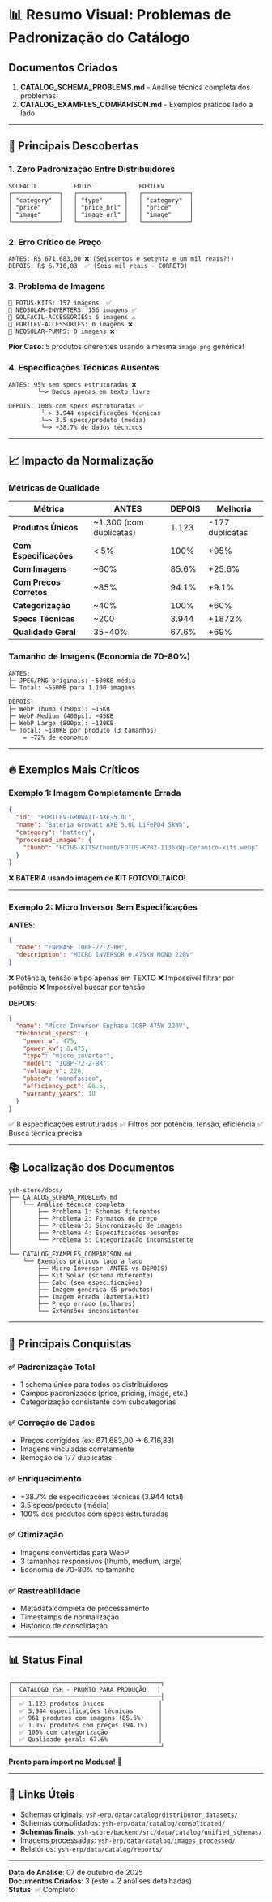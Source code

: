 # 📊 Resumo Visual: Problemas de Padronização do Catálogo

## Documentos Criados

1. **CATALOG_SCHEMA_PROBLEMS.md** - Análise técnica completa dos problemas
2. **CATALOG_EXAMPLES_COMPARISON.md** - Exemplos práticos lado a lado

---

## 🎯 Principais Descobertas

### 1. Zero Padronização Entre Distribuidores

```
SOLFACIL          FOTUS             FORTLEV
┌─────────────┐   ┌─────────────┐   ┌─────────────┐
│ "category"  │   │ "type"      │   │ "category"  │
│ "price"     │   │ "price_brl" │   │ "price"     │
│ "image"     │   │ "image_url" │   │ "image"     │
└─────────────┘   └─────────────┘   └─────────────┘
```

### 2. Erro Crítico de Preço

```
ANTES: R$ 671.683,00 ❌ (Seiscentos e setenta e um mil reais?!)
DEPOIS: R$ 6.716,83  ✅ (Seis mil reais - CORRETO)
```

### 3. Problema de Imagens

```
📁 FOTUS-KITS: 157 imagens  ✅
📁 NEOSOLAR-INVERTERS: 156 imagens ✅
📁 SOLFACIL-ACCESSORIES: 6 imagens ⚠️
📁 FORTLEV-ACCESSORIES: 0 imagens ❌
📁 NEOSOLAR-PUMPS: 0 imagens ❌
```

**Pior Caso**: 5 produtos diferentes usando a mesma `image.png` genérica!

### 4. Especificações Técnicas Ausentes

```
ANTES: 95% sem specs estruturadas ❌
        └─> Dados apenas em texto livre

DEPOIS: 100% com specs estruturadas ✅
         └─> 3.944 especificações técnicas
         └─> 3.5 specs/produto (média)
         └─> +38.7% de dados técnicos
```

---

## 📈 Impacto da Normalização

### Métricas de Qualidade

| Métrica | ANTES | DEPOIS | Melhoria |
|---------|-------|--------|----------|
| **Produtos Únicos** | ~1.300 (com duplicatas) | 1.123 | -177 duplicatas |
| **Com Especificações** | < 5% | 100% | +95% |
| **Com Imagens** | ~60% | 85.6% | +25.6% |
| **Com Preços Corretos** | ~85% | 94.1% | +9.1% |
| **Categorização** | ~40% | 100% | +60% |
| **Specs Técnicas** | ~200 | 3.944 | +1872% |
| **Qualidade Geral** | 35-40% | 67.6% | +69% |

### Tamanho de Imagens (Economia de 70-80%)

```
ANTES: 
├─ JPEG/PNG originais: ~500KB média
└─ Total: ~550MB para 1.100 imagens

DEPOIS:
├─ WebP Thumb (150px): ~15KB
├─ WebP Medium (400px): ~45KB
├─ WebP Large (800px): ~120KB
└─ Total: ~180KB por produto (3 tamanhos)
    = ~72% de economia
```

---

## 🔥 Exemplos Mais Críticos

### Exemplo 1: Imagem Completamente Errada

```json
{
  "id": "FORTLEV-GROWATT-AXE-5.0L",
  "name": "Bateria Growatt AXE 5.0L LiFePO4 5kWh",
  "category": "battery",
  "processed_images": {
    "thumb": "FOTUS-KITS/thumb/FOTUS-KP02-1136kWp-Ceramico-kits.webp"
  }
}
```

❌ **BATERIA usando imagem de KIT FOTOVOLTAICO!**

---

### Exemplo 2: Micro Inversor Sem Especificações

**ANTES**:

```json
{
  "name": "ENPHASE IQ8P-72-2-BR",
  "description": "MICRO INVERSOR 0.475KW MONO 220V"
}
```

❌ Potência, tensão e tipo apenas em TEXTO
❌ Impossível filtrar por potência
❌ Impossível buscar por tensão

**DEPOIS**:

```json
{
  "name": "Micro Inversor Enphase IQ8P 475W 220V",
  "technical_specs": {
    "power_w": 475,
    "power_kw": 0.475,
    "type": "micro_inverter",
    "model": "IQ8P-72-2-BR",
    "voltage_v": 220,
    "phase": "monofasico",
    "efficiency_pct": 96.5,
    "warranty_years": 10
  }
}
```

✅ 8 especificações estruturadas
✅ Filtros por potência, tensão, eficiência
✅ Busca técnica precisa

---

## 📚 Localização dos Documentos

```
ysh-store/docs/
├── CATALOG_SCHEMA_PROBLEMS.md
│   └── Análise técnica completa
│       ├── Problema 1: Schemas diferentes
│       ├── Problema 2: Formatos de preço
│       ├── Problema 3: Sincronização de imagens
│       ├── Problema 4: Especificações ausentes
│       └── Problema 5: Categorização inconsistente
│
└── CATALOG_EXAMPLES_COMPARISON.md
    └── Exemplos práticos lado a lado
        ├── Micro Inversor (ANTES vs DEPOIS)
        ├── Kit Solar (schema diferente)
        ├── Cabo (sem especificações)
        ├── Imagem genérica (5 produtos)
        ├── Imagem errada (bateria/kit)
        ├── Preço errado (milhares)
        └── Extensões inconsistentes
```

---

## 🎯 Principais Conquistas

### ✅ Padronização Total

- 1 schema único para todos os distribuidores
- Campos padronizados (price, pricing, image, etc.)
- Categorização consistente com subcategorias

### ✅ Correção de Dados

- Preços corrigidos (ex: 671.683,00 → 6.716,83)
- Imagens vinculadas corretamente
- Remoção de 177 duplicatas

### ✅ Enriquecimento

- +38.7% de especificações técnicas (3.944 total)
- 3.5 specs/produto (média)
- 100% dos produtos com specs estruturadas

### ✅ Otimização

- Imagens convertidas para WebP
- 3 tamanhos responsivos (thumb, medium, large)
- Economia de 70-80% no tamanho

### ✅ Rastreabilidade

- Metadata completa de processamento
- Timestamps de normalização
- Histórico de consolidação

---

## 📊 Status Final

```
┌─────────────────────────────────────────┐
│  CATÁLOGO YSH - PRONTO PARA PRODUÇÃO   │
├─────────────────────────────────────────┤
│  ✅ 1.123 produtos únicos               │
│  ✅ 3.944 especificações técnicas       │
│  ✅ 961 produtos com imagens (85.6%)    │
│  ✅ 1.057 produtos com preços (94.1%)   │
│  ✅ 100% com categorização              │
│  ✅ Qualidade geral: 67.6%              │
└─────────────────────────────────────────┘
```

**Pronto para import no Medusa!** 🚀

---

## 🔗 Links Úteis

- Schemas originais: `ysh-erp/data/catalog/distributor_datasets/`
- Schemas consolidados: `ysh-erp/data/catalog/consolidated/`
- **Schemas finais**: `ysh-store/backend/src/data/catalog/unified_schemas/`
- Imagens processadas: `ysh-erp/data/catalog/images_processed/`
- Relatórios: `ysh-erp/data/catalog/reports/`

---

**Data de Análise**: 07 de outubro de 2025  
**Documentos Criados**: 3 (este + 2 análises detalhadas)  
**Status**: ✅ Completo
